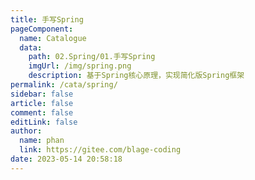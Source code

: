 ```yaml
---
title: 手写Spring
pageComponent: 
  name: Catalogue
  data: 
    path: 02.Spring/01.手写Spring
    imgUrl: /img/spring.png
    description: 基于Spring核心原理，实现简化版Spring框架
permalink: /cata/spring/
sidebar: false
article: false
comment: false
editLink: false
author: 
  name: phan
  link: https://gitee.com/blage-coding
date: 2023-05-14 20:58:18
---
```

